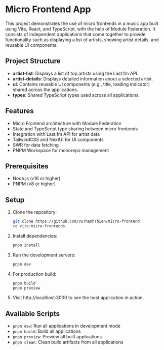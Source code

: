 # Micro Frontend App

This project demonstrates the use of micro frontends in a music app built using Vite, React, and TypeScript, with the help of Module Federation. It consists of independent applications that come together to provide functionality such as displaying a list of artists, showing artist details, and reusable UI components.

## Project Structure

- **artist-list**: Displays a list of top artists using the Last.fm API.
- **artist-details**: Displays detailed information about a selected artist.
- **ui**: Contains reusable UI components (e.g., title, loading indicator) shared across the applications.
- **types**: Shared TypeScript types used across all applications.

## Features

- Micro Frontend architecture with Module Federation
- State and TypeScript type sharing between micro frontends
- Integration with Last.fm API for artist data
- TailwindCSS and NextUI for UI components
- SWR for data fetching
- PNPM Workspace for monorepo management

## Prerequisites

- Node.js (v16 or higher)
- PNPM (v8 or higher)

## Setup

1. Clone the repository:
   ```bash
   git clone https://github.com/VuThanhThien/micro-frontend
   cd vite-micro-frontends
   ```

2. Install dependencies:
   ```bash
   pnpm install
   ```

3. Run the development servers:
   ```bash
   pnpm dev
   ```

4. For production build:
   ```bash
   pnpm build
   pnpm preview
   ```

5. Visit http://localhost:3000 to see the host application in action.

## Available Scripts

- `pnpm dev`: Run all applications in development mode
- `pnpm build`: Build all applications
- `pnpm preview`: Preview all built applications
- `pnpm clean`: Clean build artifacts from all applications
